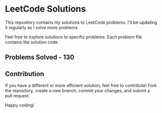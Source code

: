 # LeetCode Solutions

This repository contains my solutions to LeetCode problems. I'll be updating it regularly as I solve more problems.

Feel free to explore solutions to specific problems. Each problem file contains the solution code.

## Problems Solved - 130

## Contribution

If you have a different or more efficient solution, feel free to contribute! Fork the repository, create a new branch, commit your changes, and submit a pull request.

Happy coding!